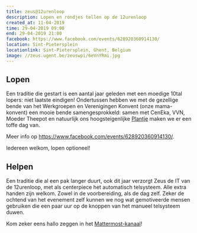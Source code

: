 ```yaml
---
title: zeus@12urenloop
description: Lopen en rondjes tellen op de 12urenloop
created_at: 11-04-2019
time: 29-04-2019 09:00
end: 29-04-2019 21:00
facebook: https://www.facebook.com/events/628920360914130/
location: Sint-Pietersplein
locationlink: Sint-Pietersplein, Ghent, Belgium
image: //zeus.ugent.be/zeuswpi/6eVnYRmi.jpg
---
```


## Lopen

Een traditie die gestart is een aantal jaar geleden met een moedige 10tal lopers: niet laatste eindigen! Ondertussen hebben we met de gezellige bende van het Werkgroepen en Verenigingen Konvent (onze mama-konvent) een mooie bende samengesprokkeld: samen met CenEka, VVN, Moeder Theepot en natuurlijk ons hoogsteigenlijke [Plantje](https://www.facebook.com/plantje12UL/) maken we er een toffe dag van.

Meer info op <https://www.facebook.com/events/628920360914130/>.

Iedereen welkom, lopen optioneel!

## Helpen

Een traditie die al een pak langer duurt, ook dit jaar verzorgt Zeus de IT van de 12urenloop, met als centerpiece het automatisch telsysteem. Alle extra handen zijn welkom. Zowel in de voorbereiding, als de dag zelf. Zeker de ochtend van het evenement zelf kunnen we nog wat gemotiveerde mensen gebruiken die een paar uur op de knoppen van het manueel telsysteem duwen.

Kom zeker eens hallo zeggen in het [Mattermost-kanaal](https://mattermost.zeus.gent/zeus/channels/12urenloop)!
